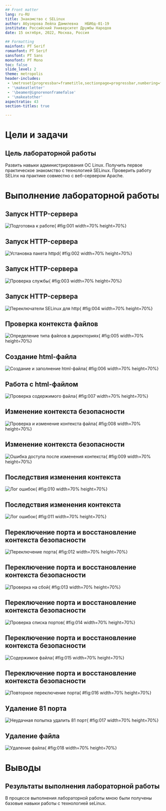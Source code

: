 ```yaml
---
## Front matter
lang: ru-RU
title: Знакомство с SELinux
author: Абузярова Лейла Дамилевна	НБИбд-01-19
institute: Российский Университет Дружбы Народов
date: 15 октября, 2022, Москва, Россия

## Formatting
mainfont: PT Serif
romanfont: PT Serif
sansfont: PT Sans
monofont: PT Mono
toc: false
slide_level: 2
theme: metropolis
header-includes: 
 - \metroset{progressbar=frametitle,sectionpage=progressbar,numbering=fraction}
 - '\makeatletter'
 - '\beamer@ignorenonframefalse'
 - '\makeatother'
aspectratio: 43
section-titles: true

---
```


# Цели и задачи

## Цель лабораторной работы

Развить навыки администрирования ОС Linux. Получить первое практическое знакомство с технологией SELinux. Проверить работу SELinx на практике совместно с веб-сервером Apache.

# Выполнение лабораторной работы

## Запуск HTTP-сервера

![Подготовка к работе](image/01.png){ #fig:001 width=70% height=70%}

## Запуск HTTP-сервера

![Установка пакета httpd](image/02.png){ #fig:002 width=70% height=70%}

## Запуск HTTP-сервера

![Проверка службы](image/03.png){ #fig:003 width=70% height=70%}

## Запуск HTTP-сервера

![Переключатели SELinux для http](image/04.png){ #fig:004 width=70% height=70%}

## Проверка контекста файлов

![Определение типа файлов в директориях](image/05.png){ #fig:005 width=70% height=70%}

## Создание html-файла

![Создание и заполнение html-файла](image/06.png){ #fig:006 width=70% height=70%}

## Работа с html-файлом

![Проверка содержимого файла](image/07.png){ #fig:007 width=70% height=70%}

## Изменение контекста безопасности

![Проверка и изменение контекста файла](image/08.png){ #fig:008 width=70% height=70%}

## Изменение контекста безопасности

![Ошибка доступа после изменения контекста](image/09.png){ #fig:009 width=70% height=70%}

## Последствия изменения контекста

![Лог ошибок](image/10.png){ #fig:010 width=70% height=70%}

## Последствия изменения контекста

![Лог ошибок](image/11.png){ #fig:011 width=70% height=70%}

## Переключение порта и восстановление контекста безопасности

![Переключение порта](image/12.png){ #fig:012 width=70% height=70%}

## Переключение порта и восстановление контекста безопасности

![Проверка на сбой](image/13.png){ #fig:013 width=70% height=70%}

## Переключение порта и восстановление контекста безопасности

![Проверка списка портов](image/14.png){ #fig:014 width=70% height=70%}

## Переключение порта и восстановление контекста безопасности

![Содержимое файла](image/15.png){ #fig:015 width=70% height=70%}

## Переключение порта и восстановление контекста безопасности

![Повторное переключение порта](image/16.png){ #fig:016 width=70% height=70%}

## Удаление 81 порта

![Неудачная попытка удалить 81 порт](image/17.png){ #fig:017 width=70% height=70%}

## Удаление файла

![Удаление файла](image/18.png){ #fig:018 width=70% height=70%}

# Выводы

## Результаты выполнения лабораторной работы

В процессе выполнения лабораторной работы мною были получены базовые навыки работы с технологией seLinux.